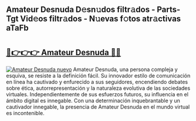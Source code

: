 ## Amateur Desnuda D𝚎sn𝚞dos filtr𝚊dos - Parts-Tgt Vid𝚎os filtr𝚊dos - N𝚞evas f𝚘tos atr𝚊ctivas aTaFb

# <h2><a href="http://mbc0pf.tromn.icu/?c=Amateur+Desnuda">🔗👉👉👉 Amateur Desnuda 🔗🔗</a></h2>

[![Amateur Desnuda nuevo](https://i.imgur.com/pEAQMta.gif)](http://mbc0pf.tromn.icu/?c=Amateur+Desnuda)
Amateur Desnuda, una persona compleja y esquiva, se resiste a la definición fácil. Su innovador estilo de comunicación en línea ha cautivado y enfurecido a sus seguidores, encendiendo debates sobre ética, autorrepresentación y la naturaleza evolutiva de las sociedades virtuales. Independientemente de sus esfuerzos futuros, su influencia en el ámbito digital es innegable. Con una determinación inquebrantable y un cautivador innegable, la presencia de Amateur Desnuda en el mundo virtual es incontenible.
